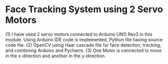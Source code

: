 # Face Tracking System using 2 Servo Motors

(1) I have used 2 servo motors connected to Arduino UNO Rev3 in this module. Using Arduino IDE code is implemented, Python file having source code file.
(2) OpenCV using Haar cascade file for face detection, tracking, and combining Arduino and Pycharm.
(3) One Motor is connected to move in the x-direction and another in the y-direction.



